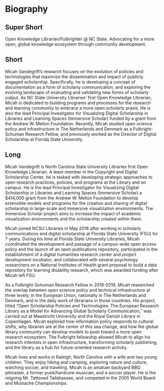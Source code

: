 Biography
====
Super Short
---
Open Knowledge Librarian/Fulbrighter @ NC State. Advocating for a more open, global knowledge ecosystem through community development.

Short
---
Micah Vandegrift’s research focuses on the evolution of policies and technologies that maximize the dissemination and impact of publicly engaged scholarship. Specifically, he is developing a concept of documentation as a form of scholarly communication, and exploring the evolving landscape of evaluating and validating new forms of scholarly output. As NC State University Libraries’ first Open Knowledge Librarian, Micah is dedicated to building programs and processes for the research and learning community to embrace a more open scholarly praxis. He is also the lead Principal Investigator for Visualizing Digital Scholarship in Libraries and Learning Spaces (Immersive Scholar) funded by a grant from the Andrew W. Mellon Foundation. Recently, Micah studied open science policy and infrastructure in The Netherlands and Denmark as a Fulbright-Schuman Research Fellow, and previously worked as the Director of Digital Scholarship at Florida State University. 

Long
---
Micah Vandegrift is North Carolina State University Libraries first Open Knowledge Librarian. A team member in the Copyright and Digital Scholarship Center, he is tasked with developing strategic approaches to open research practices, policies, and programs at the Library and on campus. He is the lead Principal Investigator for Visualizing Digital Scholarship in Libraries and Learning Spaces (Immersive Scholar) a $414,000 grant from the Andrew W. Mellon Foundation to develop extensible models and programs for the creation and sharing of digital scholarship in large-scale and immersive visualization environments. The Immersive Scholar project aims to increase the impact of academic visualization environments and the scholarship created within them.

Micah joined NCSU Libraries in May 2018 after working in scholarly communications and digital scholarship at Florida State University (FSU) for 7 years. During his time at Florida State University Libraries, Micah coordinated the development and passage of a campus-wide open access policy and the launch of an open publications repository, participated in the establishment of a digital humanities research center and project development incubator, and collaborated with several psychology researchers on a National Institutes of Health grant proposal to build a data repository for learning disability research, which was awarded funding after Micah left FSU.

As a Fulbright-Schuman Research Fellow in 2018-2019, Micah researched the overlap between open science policy and technical infrastructure at three levels; in the European Union, nationally in The Netherlands and Denmark, and in the daily work of librarians in those countries. His project, titled “Open Scholarship Policies and Technologies: The European Research Library as a Model for Advancing Global Scholarly Communication,” was carried out at Maastricht University and the Royal Danish Library in Copenhagen. Micah explored how information policy responds to cultural shifts, why libraries are at the center of this sea change, and how the global library community can develop models to push toward a more open research ecosystem. The Fulbright fellowship allowed Micah to align his research interests in open infrastructure, transforming scholarly publishing, and the library as a hub for future-oriented research activity.

Micah lives and works in Raleigh, North Carolina with a wife and two young children. They enjoy hiking and camping, exploring nature and culture, watching soccer, and traveling. Micah is an amatuer backyard BBQ pitmaster, a former punk/hardcore musician, and a soccer player. He is the reigning Mr. Tattooed Tallahassee, and competed in the 2005 World Beard and Mustache Championships.
